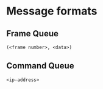 # Message formats

## Frame Queue
```
(<frame number>, <data>)
```

## Command Queue
```
<ip-address>
```
